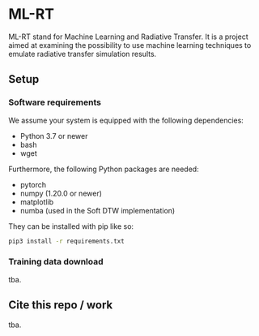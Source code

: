# ML-RT
ML-RT stand for Machine Learning and Radiative Transfer. It is a project aimed at examining the possibility to use 
machine learning techniques to emulate radiative transfer simulation results.



## Setup

### Software requirements

We assume your system is equipped with the following dependencies:

* Python 3.7 or newer
* bash
* wget

Furthermore, the following Python packages are needed:

* pytorch
* numpy (1.20.0 or newer)
* matplotlib
* numba (used in the Soft DTW implementation)

They can be installed with pip like so:
```bash
pip3 install -r requirements.txt
```

### Training data download

tba.

## Cite this repo / work
tba.
